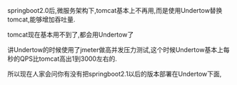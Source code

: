 springboot2.0后,微服务架构下,tomcat基本上不再用,而是使用Undertow替换tomcat,能够增加吞吐量.


tomcat现在基本用不到了,都会用Undertow了


讲Undertow的时候使用了jmeter做高并发压力测试,这个时候Undertow基本上每秒的QPS比tomcat高出1到3000左右的.


所以现在人家会问你有没有把springboot2.1以后的版本部署在Undertow下面,

